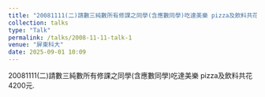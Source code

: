 ```yaml
---
title: "20081111(二)請數三純數所有修課之同學(含應數同學)吃達美樂 pizza及飲料共花4200元."
collection: talks
type: "Talk"
permalink: /talks/2008-11-11-talk-1
venue: "屏東科大"
date: 2025-09-01 10:09
---
```


20081111(二)請數三純數所有修課之同學(含應數同學)吃達美樂 pizza及飲料共花4200元.